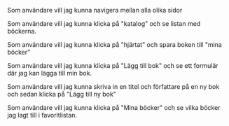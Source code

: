 Som användare vill jag kunna navigera mellan alla olika sidor

Som användare vill jag kunna klicka på "katalog" och se listan med böckerna.

Som användare vill jag kunna klicka på "hjärtat" och spara boken till "mina böcker"

Som användare vill jag kunna klicka på "Lägg till bok" och se ett formulär där jag kan lägga till min bok.

Som användare vill jag kunna skriva in en titel och författare på en ny bok och sedan klicka på "Lägg till ny bok"

Som användare vill jag kunna klicka på "Mina böcker" och se vilka böcker jag lagt till i favoritlistan. 